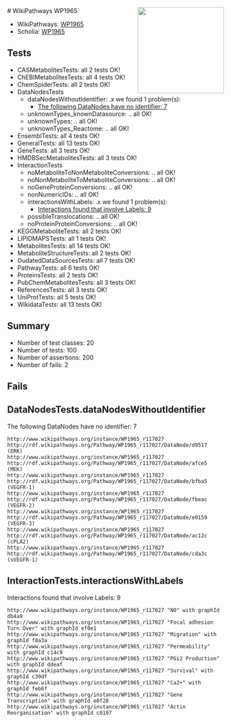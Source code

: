 <img style="float: right; width: 200px" src="https://upload.wikimedia.org/wikipedia/commons/thumb/8/83/Wplogo_with_text_500.png/640px-Wplogo_with_text_500.png" />
# WikiPathways WP1965

* WikiPathways: [WP1965](https://new.wikipathways.org/pathways/WP1965)
* Scholia: [WP1965](https://scholia.toolforge.org/wikipathways/WP1965)
## Tests
* CASMetabolitesTests: all 2 tests OK!
* ChEBIMetabolitesTests: all 4 tests OK!
* ChemSpiderTests: all 2 tests OK!
* DataNodesTests
    * dataNodesWithoutIdentifier: .x we found 1 problem(s):
        * [The following DataNodes have no identifier: 7](#d2d32fa6)
    * unknownTypes_knownDatasource: .. all OK!
    * unknownTypes: .. all OK!
    * unknownTypes_Reactome: .. all OK!
* EnsemblTests: all 4 tests OK!
* GeneralTests: all 13 tests OK!
* GeneTests: all 3 tests OK!
* HMDBSecMetabolitesTests: all 3 tests OK!
* InteractionTests
    * noMetaboliteToNonMetaboliteConversions: .. all OK!
    * noNonMetaboliteToMetaboliteConversions: .. all OK!
    * noGeneProteinConversions: .. all OK!
    * nonNumericIDs: .. all OK!
    * interactionsWithLabels: .x we found 1 problem(s):
        * [Interactions found that involve Labels: 9](#630d2680)
    * possibleTranslocations: .. all OK!
    * noProteinProteinConversions: .. all OK!
* KEGGMetaboliteTests: all 2 tests OK!
* LIPIDMAPSTests: all 1 tests OK!
* MetabolitesTests: all 14 tests OK!
* MetaboliteStructureTests: all 2 tests OK!
* OudatedDataSourcesTests: all 7 tests OK!
* PathwayTests: all 6 tests OK!
* ProteinsTests: all 2 tests OK!
* PubChemMetabolitesTests: all 3 tests OK!
* ReferencesTests: all 3 tests OK!
* UniProtTests: all 5 tests OK!
* WikidataTests: all 13 tests OK!


## Summary

* Number of test classes: 20
* Number of tests: 100
* Number of assertions: 200
* Number of fails: 2

## Fails

<a name="d2d32fa6" />

## DataNodesTests.dataNodesWithoutIdentifier

The following DataNodes have no identifier: 7
```
http://www.wikipathways.org/instance/WP1965_r117027 http://rdf.wikipathways.org/Pathway/WP1965_r117027/DataNode/d9517 (ERK)
http://www.wikipathways.org/instance/WP1965_r117027 http://rdf.wikipathways.org/Pathway/WP1965_r117027/DataNode/afce5 (MEK)
http://www.wikipathways.org/instance/WP1965_r117027 http://rdf.wikipathways.org/Pathway/WP1965_r117027/DataNode/bfba5 (VEGFR-1)
http://www.wikipathways.org/instance/WP1965_r117027 http://rdf.wikipathways.org/Pathway/WP1965_r117027/DataNode/fbeac (VEGFR-2)
http://www.wikipathways.org/instance/WP1965_r117027 http://rdf.wikipathways.org/Pathway/WP1965_r117027/DataNode/e0159 (VEGFR-3)
http://www.wikipathways.org/instance/WP1965_r117027 http://rdf.wikipathways.org/Pathway/WP1965_r117027/DataNode/ac12c (cPLA2)
http://www.wikipathways.org/instance/WP1965_r117027 http://rdf.wikipathways.org/Pathway/WP1965_r117027/DataNode/cda3c (sVEGFR-1)
```

<a name="630d2680" />

## InteractionTests.interactionsWithLabels

Interactions found that involve Labels: 9
```
http://www.wikipathways.org/instance/WP1965_r117027 "NO" with graphId db4a9
http://www.wikipathways.org/instance/WP1965_r117027 "Focal adhesion Turn Over" with graphId ef0e1
http://www.wikipathways.org/instance/WP1965_r117027 "Migration" with graphId f8a3a
http://www.wikipathways.org/instance/WP1965_r117027 "Permeability" with graphId c14c9
http://www.wikipathways.org/instance/WP1965_r117027 "PGi2 Production" with graphId ddeaf
http://www.wikipathways.org/instance/WP1965_r117027 "Survival" with graphId c39df
http://www.wikipathways.org/instance/WP1965_r117027 "Ca2+" with graphId feb6f
http://www.wikipathways.org/instance/WP1965_r117027 "Gene Transcription" with graphId e8f28
http://www.wikipathways.org/instance/WP1965_r117027 "Actin Reorganisation" with graphId c0197
```

